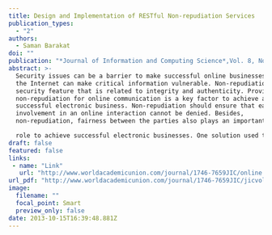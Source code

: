 ```yaml
---
title: Design and Implementation of RESTful Non-repudiation Services
publication_types:
  - "2"
authors:
  - Saman Barakat
doi: ""
publication: "*Journal of Information and Computing Science*,Vol. 8, No. 3"
abstract: >-
  Security issues can be a barrier to make successful online businesses because
  the Internet can make critical information vulnerable. Non-repudiation is a
  security feature that is related to integrity and authenticity. Providing
  non-repudiation for online communication is a key factor to achieve a
  successful electronic business. Non-repudiation should ensure that each
  involvement in an online interaction cannot be denied. Besides,
  non-repudiation, fairness between the parties also plays an important

  role to achieve successful electronic businesses. One solution used to achieve fair non-repudiation services is by using a trusted third party (TTP) that implements fair non-repudiation protocols. This project uses work that has been done by Cook et al in 2006 as a starting point, which was a non-repudiation service project that uses SOAP web service technology. However, this project aims to implement non-repudiation services using Representational State Transfer (REST) architecture style principles in order to obtain significant advantages that REST technology provides such as scalability and simplicity. 
draft: false
featured: false
links:
 - name: "Link"
   url: "http://www.worldacademicunion.com/journal/1746-7659JIC/online.htm"
url_pdf: "http://www.worldacademicunion.com/journal/1746-7659JIC/jicvol8no3paper03.pdf"
image:
  filename: ""
  focal_point: Smart
  preview_only: false
date: 2013-10-15T16:39:48.881Z
---
```

